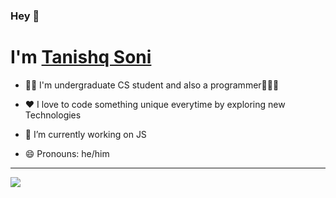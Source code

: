 ### Hey 👋
# I'm [**Tanishq Soni**](https://tanishq.me)

- 👨‍🎓  I'm undergraduate CS student and also a programmer👨🏻‍💻

- ❤️ I love to code something unique everytime by exploring new Technologies

- 🔭 I’m currently working on JS

- 😄 Pronouns: he/him

<hr>
<img src="https://komarev.com/ghpvc/?username=tanishq-soni&color=50d9eb&label=Profile+views" /> 




